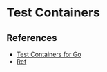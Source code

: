 # Test Containers

## References

- [Test Containers for Go](https://golang.testcontainers.org/)
- [Ref](https://www.docker.com/blog/local-development-of-go-applications-with-testcontainers/)